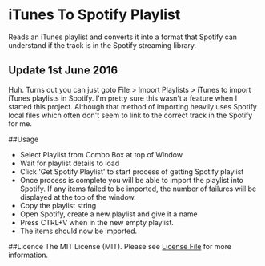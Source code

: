 # iTunes To Spotify Playlist
Reads an iTunes playlist and converts it into a format that Spotify can understand if the track is in the Spotify streaming library.

## Update 1st June 2016
Huh. Turns out you can just goto File > Import Playlists > iTunes to import iTunes playlists in Spotify. I'm pretty sure this wasn't a feature when I started this project. Although that method of importing heavily uses Spotify local files which often don't seem to link to the correct track in the Spotify for me.

##Usage
- Select Playlist from Combo Box at top of Window
- Wait for playlist details to load
- Click 'Get Spotify Playlist' to start process of getting Spotify playlist
- Once process is complete you will be able to import the playlist into Spotify. If any items failed to be imported, the number of failures will be displayed at the top of the window.
- Copy the playlist string
- Open Spotify, create a new playlist and give it a name
- Press CTRL+V when in the new empty playlist.
- The items should now be imported.

##Licence
The MIT License (MIT). Please see [License File](LICENSE.md) for more information.
